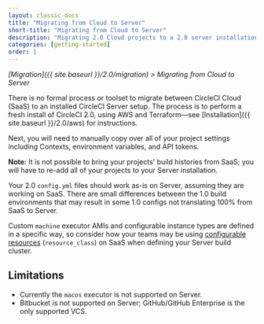 ```yaml
---
layout: classic-docs
title: "Migrating from Cloud to Server"
short-title: "Migrating from Cloud to Server"
description: "Migrating 2.0 Cloud projects to a 2.0 server installation"
categories: [getting-started]
order: 1
---
```


*[Migration]({{ site.baseurl }}/2.0/migration) > Migrating from Cloud to Server*

There is no formal process or toolset to migrate between CircleCI Cloud (SaaS) to an installed CircleCI Server setup.
The process is to perform a fresh install of CircleCI 2.0, using AWS and Terraform—see [Installation]({{ site.baseurl }}/2.0/aws) for instructions.

Next, you will need to manually copy over all of your project settings including Contexts, environment variables, and API tokens.

**Note:** It is not possible to bring your projects' build histories from SaaS; you will have to re-add all of your projects to your Server installation.

Your 2.0 `config.yml` files should work as-is on Server, assuming they are working on SaaS. There are small differences between the 1.0 build environments that may result in some 1.0 configs not translating 100% from SaaS to Server. 

Custom `machine` executor AMIs and configurable instance types are defined in a specific way, so consider how your teams may be using [configurable resources](https://circleci.com/docs/2.0/configuration-reference/#resource_class) (`resource_class`) on SaaS when defining your Server build cluster.

## Limitations 

- Currently the `macos` executor is not supported on Server.
- Bitbucket is not supported on Server; GitHub/GitHub Enterprise is the only supported VCS.
